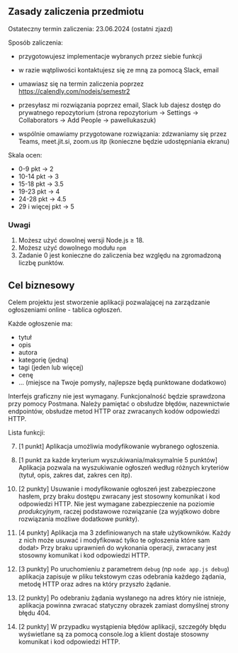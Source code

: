 ## Zasady zaliczenia przedmiotu

Ostateczny termin zaliczenia: 23.06.2024 (ostatni zjazd)

Sposób zaliczenia:

- przygotowujesz implementacje wybranych przez siebie funkcji
- w razie wątpliwości kontaktujesz się ze mną za pomocą Slack, email
- umawiasz się na termin zaliczenia poprzez https://calendly.com/nodejs/semestr2

- przesyłasz mi rozwiązania poprzez email, Slack lub dajesz dostęp do prywatnego repozytorium (strona repozytorium -> Settings -> Collaborators -> Add People -> pawellukaszuk)
- wspólnie omawiamy przygotowane rozwiązania: zdzwaniamy się przez Teams, meet.jit.si, zoom.us itp (konieczne będzie udostępniania ekranu)

Skala ocen:

- 0-9 pkt &rarr; 2
- 10-14 pkt &rarr; 3
- 15-18 pkt &rarr; 3.5
- 19-23 pkt &rarr; 4
- 24-28 pkt &rarr; 4.5
- 29 i więcej pkt &rarr; 5

### **Uwagi**

1. Możesz użyć dowolnej wersji Node.js $\ge$ 18.
2. Możesz użyć dowolnego modułu `npm`
3. Zadanie 0 jest konieczne do zaliczenia bez względu na zgromadzoną liczbę punktów.

## Cel biznesowy

Celem projektu jest stworzenie aplikacji pozwalającej na zarządzanie ogłoszeniami online - tablica ogłoszeń.

Każde ogłoszenie ma:

- tytuł
- opis
- autora
- kategorię (jedną)
- tagi (jeden lub więcej)
- cenę
- ... (miejsce na Twoje pomysły, najlepsze będą punktowane dodatkowo)

Interfejs graficzny nie jest wymagany. Funkcjonalność będzie sprawdzona przy pomocy Postmana. Należy pamiętać o obsłudze błędów, nazewnictwie endpointów, obsłudze metod HTTP oraz zwracanych kodów odpowiedzi HTTP.

Lista funkcji:

<!-- 0. Aplikacja jest udokumentowana za pomocą Postmana - kolekcją zawierającą przykłady żądań do wszystkich przygotowanych funkcji.

1. [1 punkt] Port z którego korzysta aplikacja powinien być ustawiany za pomocą zmiennych środowiskowych.

2. [1 punkt] Na żądania wysłane pod adres `/heartbeat` aplikacja odpowiada zwracając aktualną datę i godzinę.

3. [1 punkt] Aplikacja umożliwia dodawanie ogłoszenia. -->

<!-- 4. [1 punkt] Aplikacja umożliwia zwracanie pojedynczego ogłoszenia. W zależności od nagłówka żądania `Accept` dane są zwracane w odpowiednim formacie (przykładowe nagłówki: `text/plain`, `text/html`, `application/json`). Można wykorzystać funkcję `Express` `res.format()`. -->

<!-- 5. [1 punkt] Aplikacja umożliwia zwracanie wszystkich ogłoszeń. -->

<!-- 6. [1 punkt] Aplikacja umożliwia usuwanie wybranego ogłoszenia. -->

7. [1 punkt] Aplikacja umożliwia modyfikowanie wybranego ogłoszenia.

8. [1 punkt za każde kryterium wyszukiwania/maksymalnie 5 punktów] Aplikacja pozwala na wyszukiwanie ogłoszeń według różnych kryteriów (tytuł, opis, zakres dat, zakres cen itp).

<!-- 9. [4-8 punktów] Aplikacja zapisuje ogłoszenia w bazie danych [max 8 punktów] lub plikach [max 4 punkty]. -->

10. [2 punkty] Usuwanie i modyfikowanie ogłoszeń jest zabezpieczone hasłem, przy braku dostępu zwracany jest stosowny komunikat i kod odpowiedzi HTTP. Nie jest wymagane zabezpieczenie na poziomie _produkcyjnym_, raczej podstawowe rozwiązanie (za wyjątkowo dobre rozwiązania możliwe dodatkowe punkty).

11. [4 punkty] Aplikacja ma 3 zdefiniowanych na stałe użytkowników. Każdy z nich może usuwać i modyfikować tylko te ogłoszenia które sam dodał> Przy braku uprawnień do wykonania operacji, zwracany jest stosowny komunikat i kod odpowiedzi HTTP.

12. [3 punkty] Po uruchomieniu z parametrem `debug` (np `node app.js debug`) aplikacja zapisuje w pliku tekstowym czas odebrania każdego żądania, metodę HTTP oraz adres na który przyszło żądanie.

13. [2 punkty] Po odebraniu żądania wysłanego na adres który nie istnieje, aplikacja powinna zwracać statyczny obrazek zamiast domyślnej strony błędu 404.

14. [2 punkty] W przypadku wystąpienia błędów aplikacji, szczegóły błędu wyświetlane są za pomocą console.log a klient dostaje stosowny komunikat i kod odpowiedzi HTTP.
